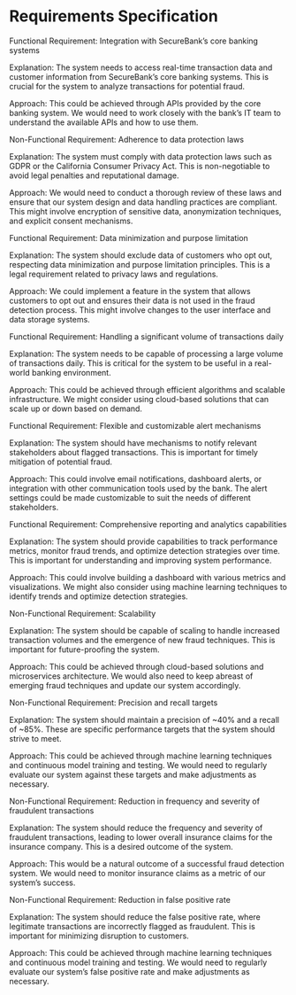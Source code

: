# Requirements Specification

Functional Requirement: Integration with SecureBank’s core banking systems

Explanation: The system needs to access real-time transaction data and customer information from SecureBank’s core banking systems. This is crucial for the system to analyze transactions for potential fraud.

Approach: This could be achieved through APIs provided by the core banking system. We would need to work closely with the bank’s IT team to understand the available APIs and how to use them.

Non-Functional Requirement: Adherence to data protection laws

Explanation: The system must comply with data protection laws such as GDPR or the California Consumer Privacy Act. This is non-negotiable to avoid legal penalties and reputational damage.

Approach: We would need to conduct a thorough review of these laws and ensure that our system design and data handling practices are compliant. This might involve encryption of sensitive data, anonymization techniques, and explicit consent mechanisms.

Functional Requirement: Data minimization and purpose limitation

Explanation: The system should exclude data of customers who opt out, respecting data minimization and purpose limitation principles. This is a legal requirement related to privacy laws and regulations.

Approach: We could implement a feature in the system that allows customers to opt out and ensures their data is not used in the fraud detection process. This might involve changes to the user interface and data storage systems.

Functional Requirement: Handling a significant volume of transactions daily

Explanation: The system needs to be capable of processing a large volume of transactions daily. This is critical for the system to be useful in a real-world banking environment.

Approach: This could be achieved through efficient algorithms and scalable infrastructure. We might consider using cloud-based solutions that can scale up or down based on demand.

Functional Requirement: Flexible and customizable alert mechanisms

Explanation: The system should have mechanisms to notify relevant stakeholders about flagged transactions. This is important for timely mitigation of potential fraud.

Approach: This could involve email notifications, dashboard alerts, or integration with other communication tools used by the bank. The alert settings could be made customizable to suit the needs of different stakeholders.

Functional Requirement: Comprehensive reporting and analytics capabilities

Explanation: The system should provide capabilities to track performance metrics, monitor fraud trends, and optimize detection strategies over time. This is important for understanding and improving system performance.

Approach: This could involve building a dashboard with various metrics and visualizations. We might also consider using machine learning techniques to identify trends and optimize detection strategies.

Non-Functional Requirement: Scalability

Explanation: The system should be capable of scaling to handle increased transaction volumes and the emergence of new fraud techniques. This is important for future-proofing the system.

Approach: This could be achieved through cloud-based solutions and microservices architecture. We would also need to keep abreast of emerging fraud techniques and update our system accordingly.

Non-Functional Requirement: Precision and recall targets

Explanation: The system should maintain a precision of ~40% and a recall of ~85%. These are specific performance targets that the system should strive to meet.

Approach: This could be achieved through machine learning techniques and continuous model training and testing. We would need to regularly evaluate our system against these targets and make adjustments as necessary.

Non-Functional Requirement: Reduction in frequency and severity of fraudulent transactions

Explanation: The system should reduce the frequency and severity of fraudulent transactions, leading to lower overall insurance claims for the insurance company. This is a desired outcome of the system.

Approach: This would be a natural outcome of a successful fraud detection system. We would need to monitor insurance claims as a metric of our system’s success.

Non-Functional Requirement: Reduction in false positive rate

Explanation: The system should reduce the false positive rate, where legitimate transactions are incorrectly flagged as fraudulent. This is important for minimizing disruption to customers.

Approach: This could be achieved through machine learning techniques and continuous model training and testing. We would need to regularly evaluate our system’s false positive rate and make adjustments as necessary.